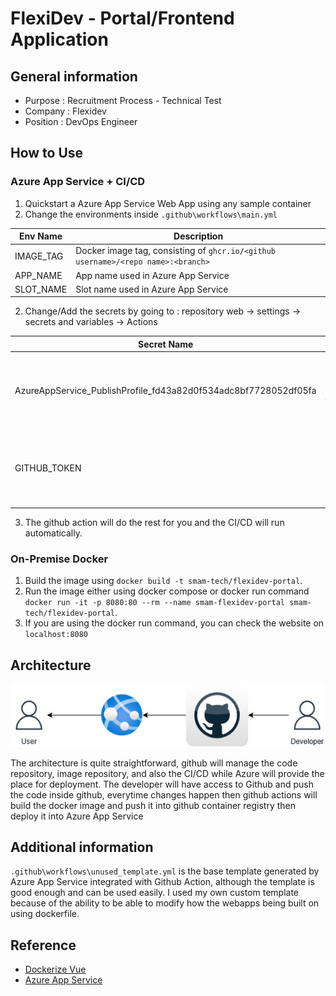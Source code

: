# FlexiDev - Portal/Frontend Application
## General information
* Purpose : Recruitment Process - Technical Test
* Company : Flexidev
* Position : DevOps Engineer
## How to Use
### Azure App Service + CI/CD
1. Quickstart a Azure App Service Web App using any sample container
2. Change the environments inside `.github\workflows\main.yml`

| Env Name | Description |
| --- | --- |
| IMAGE_TAG | Docker image tag, consisting of `ghcr.io/<github username>/<repo name>:<branch>` |
| APP_NAME | App name used in Azure App Service |
| SLOT_NAME | Slot name used in Azure App Service |

2. Change/Add the secrets by going to : repository web -> settings -> secrets and variables -> Actions

| Secret Name | Description |
| --- | --- |
| AzureAppService_PublishProfile_fd43a82d0f534adc8bf7728052df05fa | Your Azure Publish Profile, you can get it at the App Service Page` |
| GITHUB_TOKEN | This is auto generated, you don't need to specify this one unless necessary. |

3. The github action will do the rest for you and the CI/CD will run automatically.

### On-Premise Docker
1. Build the image using `docker build -t smam-tech/flexidev-portal`.
2. Run the image either using docker compose or docker run command `docker run -it -p 8080:80 --rm --name smam-flexidev-portal smam-tech/flexidev-portal`.
3. If you are using the docker run command, you can check the website on `localhost:8080`
## Architecture

![Architecture Diagram](https://github.com/smam-tech/flexidev-portal/blob/main/readme/img/Diagram.jpg?raw=true)

The architecture is quite straightforward, github will manage the code repository, image repository, and also the CI/CD while Azure will provide the place for deployment. The developer will have access to Github and push the code inside github, everytime changes happen then github actions will build the docker image and push it into github container registry then deploy it into Azure App Service

## Additional information
`.github\workflows\unused_template.yml` is the base template generated by Azure App Service integrated with Github Action, although the template is good enough and can be used easily. I used my own custom template because of the ability to be able to modify how the webapps being built on using dockerfile.

## Reference
* [Dockerize Vue](https://v2.vuejs.org/v2/cookbook/dockerize-vuejs-app.html?redirect=true)
* [Azure App Service](https://learn.microsoft.com/en-us/azure/app-service/getting-started)